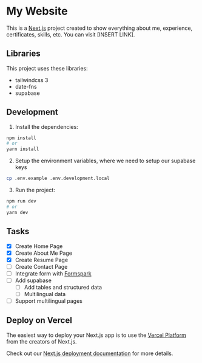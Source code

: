 # My Website

This is a [Next.js](https://nextjs.org/) project created to show everything about me, experience, certificates, skills, etc. You can visit [INSERT LINK].

## Libraries

This project uses these libraries:

- tailwindcss 3
- date-fns
- supabase

## Development

1. Install the dependencies:

```bash
npm install
# or
yarn install
```

2. Setup the environment variables, where we need to setup our supabase keys

```bash
cp .env.example .env.development.local
```

3. Run the project:

```bash
npm run dev
# or
yarn dev
```

## Tasks

- [x] Create Home Page
- [x] Create About Me Page
- [x] Create Resume Page
- [ ] Create Contact Page
- [ ] Integrate form with [Formspark](https://formspark.io/)
- [ ] Add supabase
  - [ ] Add tables and structured data
  - [ ] Multilingual data
- [ ] Support multilingual pages

## Deploy on Vercel

The easiest way to deploy your Next.js app is to use the [Vercel Platform](https://vercel.com/new) from the creators of Next.js.

Check out our [Next.js deployment documentation](https://nextjs.org/docs/deployment) for more details.

